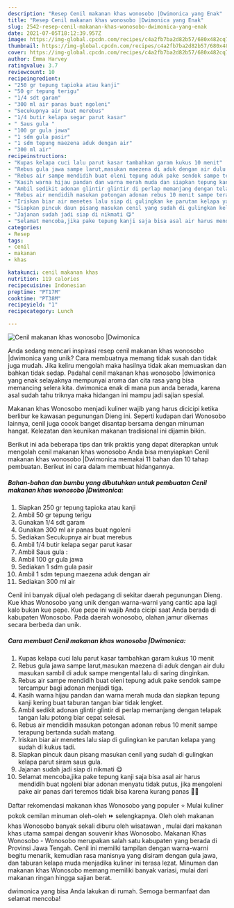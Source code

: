```yaml
---
description: "Resep Cenil makanan khas wonosobo |Dwimonica yang Enak"
title: "Resep Cenil makanan khas wonosobo |Dwimonica yang Enak"
slug: 2542-resep-cenil-makanan-khas-wonosobo-dwimonica-yang-enak
date: 2021-07-05T18:12:39.957Z
image: https://img-global.cpcdn.com/recipes/c4a2fb7ba2d82b57/680x482cq70/cenil-makanan-khas-wonosobo-dwimonica-foto-resep-utama.jpg
thumbnail: https://img-global.cpcdn.com/recipes/c4a2fb7ba2d82b57/680x482cq70/cenil-makanan-khas-wonosobo-dwimonica-foto-resep-utama.jpg
cover: https://img-global.cpcdn.com/recipes/c4a2fb7ba2d82b57/680x482cq70/cenil-makanan-khas-wonosobo-dwimonica-foto-resep-utama.jpg
author: Emma Harvey
ratingvalue: 3.7
reviewcount: 10
recipeingredient:
- "250 gr tepung tapioka atau kanji"
- "50 gr tepung terigu"
- "1/4 sdt garam"
- "300 ml air panas buat ngoleni"
- "Secukupnya air buat merebus"
- "1/4 butir kelapa segar parut kasar"
- " Saus gula "
- "100 gr gula jawa"
- "1 sdm gula pasir"
- "1 sdm tepung maezena aduk dengan air"
- "300 ml air"
recipeinstructions:
- "Kupas kelapa cuci lalu parut kasar tambahkan garam kukus 10 menit"
- "Rebus gula jawa sampe larut,masukan maezena di aduk dengan air dulu masukan sambil di aduk sampe mengental lalu di saring dinginkan."
- "Rebus air sampe mendidih buat oleni tepung aduk pake sendok sampe tercampur bagi adonan menjadi tiga."
- "Kasih warna hijau pandan dan warna merah muda dan siapkan tepung kanji kering buat taburan tangan biar tidak lengket."
- "Ambil sedikit adonan glintir glintir di perlap memanjang dengan telapak tangan lalu potong biar cepat selesai."
- "Rebus air mendidih masukan potongan adonan rebus 10 menit sampe terapung bertanda sudah matang."
- "Iriskan biar air menetes lalu siap di gulingkan ke parutan kelapa yang sudah di kukus tadi."
- "Siapkan pincuk daun pisang masukan cenil yang sudah di gulingkan kelapa parut siram saus gula."
- "Jajanan sudah jadi siap di nikmati 😋"
- "Selamat mencoba,jika pake tepung kanji saja bisa asal air harus mendidih buat ngoleni biar adonan menyatu tidak putus, jika mengoleni pake air panas dari teremos tidak bisa karena kurang panas 🙏🙏"
categories:
- Resep
tags:
- cenil
- makanan
- khas

katakunci: cenil makanan khas 
nutrition: 119 calories
recipecuisine: Indonesian
preptime: "PT17M"
cooktime: "PT38M"
recipeyield: "1"
recipecategory: Lunch

---
```



![Cenil makanan khas wonosobo |Dwimonica](https://img-global.cpcdn.com/recipes/c4a2fb7ba2d82b57/680x482cq70/cenil-makanan-khas-wonosobo-dwimonica-foto-resep-utama.jpg)

Anda sedang mencari inspirasi resep cenil makanan khas wonosobo |dwimonica yang unik? Cara membuatnya memang tidak susah dan tidak juga mudah. Jika keliru mengolah maka hasilnya tidak akan memuaskan dan bahkan tidak sedap. Padahal cenil makanan khas wonosobo |dwimonica yang enak selayaknya mempunyai aroma dan cita rasa yang bisa memancing selera kita.
dwimonica enak di mana pun anda berada, karena asal sudah tahu triknya maka hidangan ini mampu jadi sajian spesial.

Makanan khas Wonosobo menjadi kuliner wajib yang harus dicicipi ketika berlibur ke kawasan pegunungan Dieng ini. Seperti kudapan dari Wonosobo lainnya, cenil juga cocok banget disantap bersama dengan minuman hangat. Kelezatan dan keunikan makanan tradisional ini dijamin bikin.


Berikut ini ada beberapa tips dan trik praktis yang dapat diterapkan untuk mengolah cenil makanan khas wonosobo  Anda bisa menyiapkan Cenil makanan khas wonosobo |Dwimonica memakai 11 bahan dan 10 tahap pembuatan. Berikut ini cara dalam membuat hidangannya.

<!--inarticleads1-->

##### Bahan-bahan dan bumbu yang dibutuhkan untuk pembuatan Cenil makanan khas wonosobo |Dwimonica:

1. Siapkan 250 gr tepung tapioka atau kanji
1. Ambil 50 gr tepung terigu
1. Gunakan 1/4 sdt garam
1. Gunakan 300 ml air panas buat ngoleni
1. Sediakan Secukupnya air buat merebus
1. Ambil 1/4 butir kelapa segar parut kasar
1. Ambil  Saus gula :
1. Ambil 100 gr gula jawa
1. Sediakan 1 sdm gula pasir
1. Ambil 1 sdm tepung maezena aduk dengan air
1. Sediakan 300 ml air


Cenil ini banyak dijual oleh pedagang di sekitar daerah pegunungan Dieng. Kue khas Wonosobo yang unik dengan warna-warni yang cantic apa lagi kalo bukan kue pepe. Kue pepe ini wajib Anda cicipi saat Anda berada di kabupaten Wonosobo. Pada daerah wonosobo, olahan jamur dikemas secara berbeda dan unik. 

<!--inarticleads2-->

##### Cara membuat Cenil makanan khas wonosobo |Dwimonica:

1. Kupas kelapa cuci lalu parut kasar tambahkan garam kukus 10 menit
1. Rebus gula jawa sampe larut,masukan maezena di aduk dengan air dulu masukan sambil di aduk sampe mengental lalu di saring dinginkan.
1. Rebus air sampe mendidih buat oleni tepung aduk pake sendok sampe tercampur bagi adonan menjadi tiga.
1. Kasih warna hijau pandan dan warna merah muda dan siapkan tepung kanji kering buat taburan tangan biar tidak lengket.
1. Ambil sedikit adonan glintir glintir di perlap memanjang dengan telapak tangan lalu potong biar cepat selesai.
1. Rebus air mendidih masukan potongan adonan rebus 10 menit sampe terapung bertanda sudah matang.
1. Iriskan biar air menetes lalu siap di gulingkan ke parutan kelapa yang sudah di kukus tadi.
1. Siapkan pincuk daun pisang masukan cenil yang sudah di gulingkan kelapa parut siram saus gula.
1. Jajanan sudah jadi siap di nikmati 😋
1. Selamat mencoba,jika pake tepung kanji saja bisa asal air harus mendidih buat ngoleni biar adonan menyatu tidak putus, jika mengoleni pake air panas dari teremos tidak bisa karena kurang panas 🙏🙏


Daftar rekomendasi makanan khas Wonosobo yang populer ⭐ Mulai kuliner pokok cemilan minuman oleh-oleh ⏩ selengkapnya. Oleh oleh makanan khas Wonosobo banyak sekali diburu oleh wisatawan , mulai dari makanan khas utama sampai dengan souvenir khas Wonosobo. Makanan Khas Wonosobo - Wonosobo merupakan salah satu kabupaten yang berada di Provinsi Jawa Tengah. Cenil ini memilki tampilan dengan warna-warni begitu menarik, kemudian rasa manisnya yang disiram dengan gula jawa, dan taburan kelapa muda menjadika kuliner ini terasa lezat. Minuman dan makanan khas Wonosobo memang memiliki banyak variasi, mulai dari makanan ringan hingga sajian berat. 

dwimonica yang bisa Anda lakukan di rumah. Semoga bermanfaat dan selamat mencoba!
